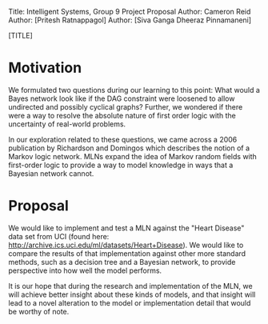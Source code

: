 Title: Intelligent Systems, Group 9 Project Proposal
Author: Cameron Reid
Author: [Pritesh Ratnappagol]
Author: [Siva Ganga Dheeraz Pinnamaneni]

[TITLE]

# Motivation

We formulated two questions during our learning to this point: What would a
Bayes network look like if the DAG constraint were loosened to allow
undirected and possibly cyclical graphs? Further, we wondered if there were a
way to resolve the absolute nature of first order logic with the uncertainty of
real-world problems.

In our exploration related to these questions, we came across a 2006
publication by Richardson and Domingos which describes the notion of a Markov
logic network. MLNs expand the idea of Markov random fields with first-order
logic to provide a way to model knowledge in ways that a Bayesian network
cannot.

# Proposal

We would like to implement and test a MLN against the "Heart Disease" data set
from UCI (found here: http://archive.ics.uci.edu/ml/datasets/Heart+Disease). We
would like to compare the results of that implementation against other more
standard methods, such as a decision tree and a Bayesian network, to provide
perspective into how well the model performs.

It is our hope that during the research and implementation of the MLN, we will
achieve better insight about these kinds of models, and that insight will lead
to a novel alteration to the model or implementation detail that would be
worthy of note.
